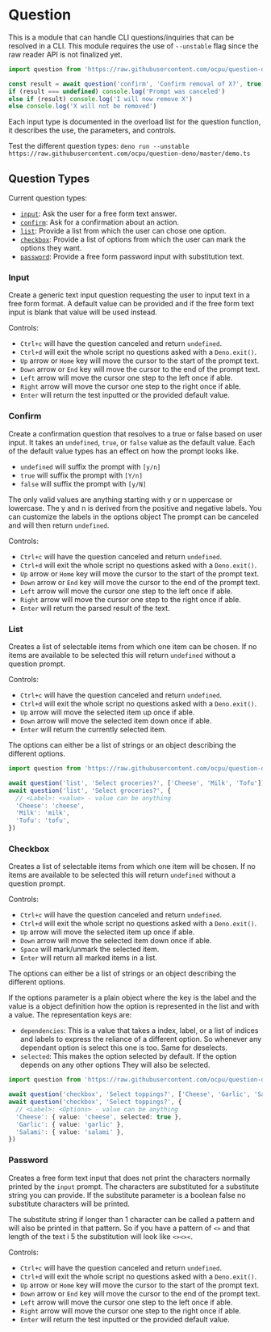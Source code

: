# Question

This is a module that can handle CLI questions/inquiries that can be resolved in a CLI. This module requires the use of `--unstable` flag since the raw reader API is not finalized yet.

```typescript
import question from 'https://raw.githubusercontent.com/ocpu/question-deno/master/mod.ts'

const result = await question('confirm', 'Confirm removal of X?', true)
if (result === undefined) console.log('Prompt was canceled')
else if (result) console.log('I will now remove X')
else console.log('X will not be removed')
```

Each input type is documented in the overload list for the question function, it describes the use, the parameters, and controls.

Test the different question types: `deno run --unstable https://raw.githubusercontent.com/ocpu/question-deno/master/demo.ts`

## Question Types
Current question types:
- [`input`](#input): Ask the user for a free form text answer.
- [`confirm`](#confirm): Ask for a confirmation about an action.
- [`list`](#list): Provide a list from which the user can chose one option.
- [`checkbox`](#checkbox): Provide a list of options from which the user can mark the options they want.
- [`password`](#password): Provide a free form password input with substitution text.

### Input

Create a generic text input question requesting the user to input text in a free form format.
A default value can be provided and if the free form text input is blank that value will be
used instead.

Controls:
- `Ctrl+c` will have the question canceled and return `undefined`.
- `Ctrl+d` will exit the whole script no questions asked with a `Deno.exit()`.
- `Up` arrow or `Home` key will move the cursor to the start of the prompt text.
- `Down` arrow or `End` key will move the cursor to the end of the prompt text.
- `Left` arrow will move the cursor one step to the left once if able.
- `Right` arrow will move the cursor one step to the right once if able.
- `Enter` will return the test inputted or the provided default value.

### Confirm

Create a confirmation question that resolves to a true or false based on user input. It
takes an `undefined`, `true`, or `false` value as the default value. Each of the default
value types has an effect on how the prompt looks like.

- `undefined` will suffix the prompt with `[y/n]`
- `true` will suffix the prompt with `[Y/n]`
- `false` will suffix the prompt with `[y/N]`

The only valid values are anything starting with y or n uppercase or lowercase. The y and
n is derived from the positive and negative labels. You can customize the labels in the
options object The prompt can be canceled and will then return `undefined`.

Controls:
- `Ctrl+c` will have the question canceled and return `undefined`.
- `Ctrl+d` will exit the whole script no questions asked with a `Deno.exit()`.
- `Up` arrow or `Home` key will move the cursor to the start of the prompt text.
- `Down` arrow or `End` key will move the cursor to the end of the prompt text.
- `Left` arrow will move the cursor one step to the left once if able.
- `Right` arrow will move the cursor one step to the right once if able.
- `Enter` will return the parsed result of the text.

### List

Creates a list of selectable items from which one item can be chosen. If no items are available
to be selected this will return `undefined` without a question prompt.

Controls:
- `Ctrl+c` will have the question canceled and return `undefined`.
- `Ctrl+d` will exit the whole script no questions asked with a `Deno.exit()`.
- `Up` arrow will move the selected item up once if able.
- `Down` arrow will move the selected item down once if able.
- `Enter` will return the currently selected item.

The options can either be a list of strings or an object describing the different options.

```typescript
import question from 'https://raw.githubusercontent.com/ocpu/question-deno/master/mod.ts'

await question('list', 'Select groceries?', ['Cheese', 'Milk', 'Tofu'])
await question('list', 'Select groceries?', {
  // <Label>: <value> - value can be anything
  'Cheese': 'cheese',
  'Milk': 'milk',
  'Tofu': 'tofu',
})
```

### Checkbox

Creates a list of selectable items from which one item will be chosen. If no items are available
to be selected this will return `undefined` without a question prompt.

Controls:
- `Ctrl+c` will have the question canceled and return `undefined`.
- `Ctrl+d` will exit the whole script no questions asked with a `Deno.exit()`.
- `Up` arrow will move the selected item up once if able.
- `Down` arrow will move the selected item down once if able.
- `Space` will mark/unmark the selected item.
- `Enter` will return all marked items in a list.

The options can either be a list of strings or an object describing the different options.

If the options parameter is a plain object where the key is the label and the value is a
object definition how the option is represented in the list and with a value. The representation
keys are:
- `dependencies`: This is a value that takes a index, label, or a list of indices and labels to
  express the reliance of a different option. So whenever any dependant option is select this one
  is too. Same for deselects.
- `selected`: This makes the option selected by default. If the option depends on any other options
  They will also be selected.

```typescript
import question from 'https://raw.githubusercontent.com/ocpu/question-deno/master/mod.ts'

await question('checkbox', 'Select toppings?', ['Cheese', 'Garlic', 'Salami'])
await question('checkbox', 'Select toppings?', {
  // <Label>: <Options> - value can be anything
  'Cheese': { value: 'cheese', selected: true },
  'Garlic': { value: 'garlic' },
  'Salami': { value: 'salami' },
})
```

### Password

Creates a free form text input that does not print the characters normally printed by the `input`
prompt. The characters are substituted for a substitute string you can provide. If the substitute
parameter is a boolean false no substitute characters will be printed.

The substitute string if longer than 1 character can be called a pattern and will also be printed
in that pattern. So if you have a pattern of `<>` and that length of the text i 5 the substitution
will look like `<><><`.

Controls:
- `Ctrl+c` will have the question canceled and return `undefined`.
- `Ctrl+d` will exit the whole script no questions asked with a `Deno.exit()`.
- `Up` arrow or `Home` key will move the cursor to the start of the prompt text.
- `Down` arrow or `End` key will move the cursor to the end of the prompt text.
- `Left` arrow will move the cursor one step to the left once if able.
- `Right` arrow will move the cursor one step to the right once if able.
- `Enter` will return the test inputted or the provided default value.

